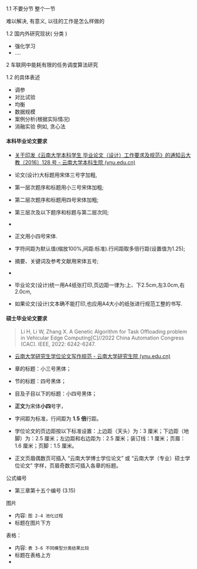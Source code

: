 1.1 不要分节 整个一节

难以解决, 有意义, 以往的工作是怎么样做的



1.2 国内外研究现状( 分类 )

- 强化学习
- ....





2 车联网中能耗有限的任务调度算法研究

1.2 的具体表述



- 调参
- 对比试验
- 均衡
- 数据规模
- 案例分析(根据实际情况)
- 消融实验   例如, 贪心法











































#### 本科毕业论文要求

- [关于印发《云南大学本科学生 毕业论文（设计）工作要求及规范》的通知云大教〔2016〕128 号 - 云南大学本科生院 (ynu.edu.cn)](http://www.jwc.ynu.edu.cn/info/1003/2052.htm)

- 论文(设计)大标题用宋体三号字加粗,
- 第一层次题序和标题用小三号宋体加粗;
- 第二层次题序和标题用四号宋体加粗;
- 第三层次及以下题序和标题与第二层次同;
- 
- 正文用小四号宋体.
- 字符间距为默认值(缩放100%,间距:标准).行间距取多倍行距(设置值为1.25);
- 摘要、关键词及参考文献用宋体五号;
- 
- 毕业论文(设计)统一用A4纸张打印,页边距一律为:上、下2.5cm,左3.0cm,右2.0cm,
- 如果论文(设计)文本确不能打印,也应用A4大小的纸张进行规范工整的书写.



#### 硕士毕业论文要求



> Li H, Li W, Zhang X. A Genetic Algorithm for Task Offloading problem in Vehicular Edge Computing[C]//2022 China Automation Congress (CAC). IEEE, 2022: 6242-6247.

- [云南大学研究生学位论文写作规范 - 云南大学研究生院 (ynu.edu.cn)](http://www.grs.ynu.edu.cn/info/1036/1352.htm)

- 章的标题：小三号黑体；
- 节的标题：四号黑体；
- 目及子目以下的标题：小四号黑体；
- **正文**为宋体**小四**号字，
- 字间距为标准，行间距为 **1.5 倍**行距。
- 学位论文的页边距按以下标准设置：上边距（天头）为：3 厘米；下边距（地脚）为：2.5 厘米；左边距和右边距为：2.5 厘米；装订线：1 厘米；页眉：1.6 厘米；页脚：1.5 厘米。
- 正文页眉偶数页可插入 “云南大学博士学位论文” 或 “云南大学（专业）硕士学位论文” 字样，页眉奇数页可插入各章的标题。



公式编号

- 第三章第十五个编号 (3.15)



图片

- 内容: `图 2-4 池化过程`
- 标题在图片下方



表格：

- 内容: `表 3-6 不同模型分类结果比较`
- 标题在表格上方
- 



